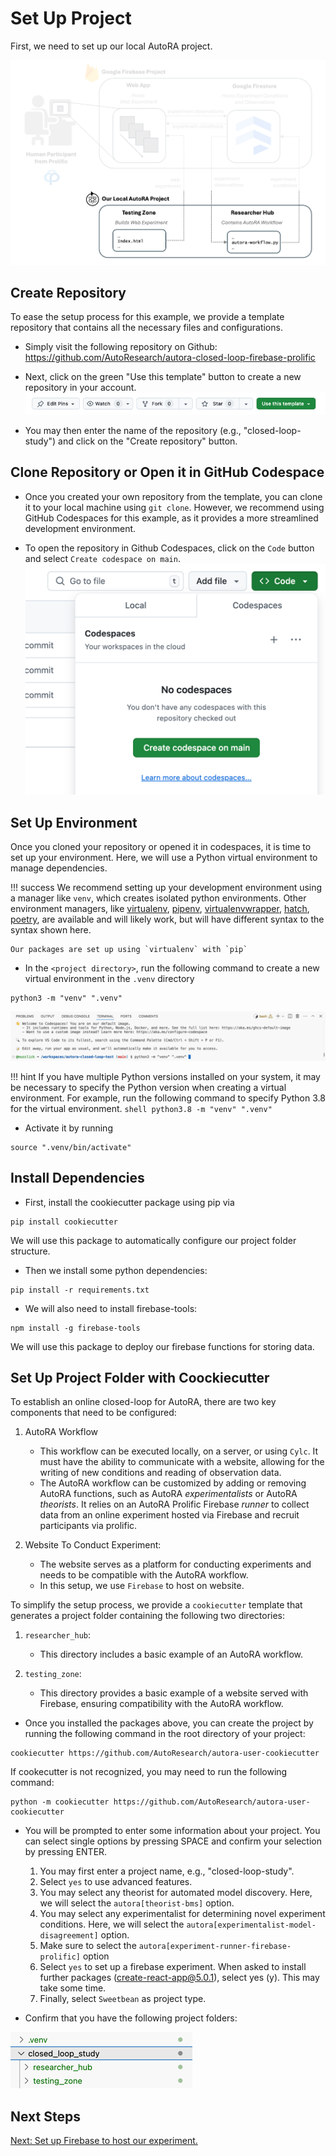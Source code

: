 # Set Up Project

First, we need to set up our local AutoRA project.

![Setup](img/system_project.png)

## Create Repository
To ease the setup process for this example, we provide a template repository that contains all the necessary files and configurations. 

- Simply visit the following repository on Github: https://github.com/AutoResearch/autora-closed-loop-firebase-prolific

- Next, click on the green "Use this template" button to create a new repository in your account.
![use_template.png](img/use_template.png)

- You may then enter the name of the repository (e.g., "closed-loop-study") and click on the "Create repository" button.

## Clone Repository or Open it in GitHub Codespace

- Once you created your own repository from the template, you can clone it to your local machine using ``git clone``. However, we recommend using GitHub Codespaces for this example, as it provides a more streamlined development environment.

- To open the repository in Github Codespaces, click on the ``Code`` button and select ``Create codespace on main``.
![open_codespace.png](img/open_codespace.png)

## Set Up Environment

Once you cloned your repository or opened it in codespaces, it is time to set up your environment. Here, we will use a Python virtual environment to manage dependencies.

!!! success
    We recommend setting up your development environment using a manager like `venv`, which creates isolated python 
    environments. Other environment managers, like 
    [virtualenv](https://virtualenv.pypa.io/en/latest/),
    [pipenv](https://pipenv.pypa.io/en/latest/),
    [virtualenvwrapper](https://virtualenvwrapper.readthedocs.io/en/latest/), 
    [hatch](https://hatch.pypa.io/latest/), 
    [poetry](https://python-poetry.org), 
    are available and will likely work, but will have different syntax to the syntax shown here. 

    Our packages are set up using `virtualenv` with `pip`  

- In the `<project directory>`, run the following command to create a new virtual environment in the `.venv` directory

```shell
python3 -m "venv" ".venv" 
```
![venv.png](img/venv.png)

!!! hint
    If you have multiple Python versions installed on your system, it may be necessary to specify the Python version when creating a virtual environment. For example, run the following command to specify Python 3.8 for the virtual environment. 
    ```shell
    python3.8 -m "venv" ".venv" 
    ```

- Activate it by running
```shell
source ".venv/bin/activate"
```

## Install Dependencies

- First, install the cookiecutter package using pip via

```shell
pip install cookiecutter
```

We will use this package to automatically configure our project folder structure. 

- Then we install some python dependencies:
```shell
pip install -r requirements.txt
```

- We  will also need to install firebase-tools:
```shell
npm install -g firebase-tools
```

We will use this package to deploy our firebase functions for storing data.

## Set Up Project Folder with Coockiecutter

To establish an online closed-loop for AutoRA, there are two key components that need to be configured:

1. AutoRA Workflow
    - This workflow can be executed locally, on a server, or using `Cylc`. It must have the ability to communicate with a website, allowing for the writing of new conditions and reading of observation data.
    - The AutoRA workflow can be customized by adding or removing AutoRA functions, such as AutoRA *experimentalists* or AutoRA *theorists*. It relies on an AutoRA Prolific Firebase *runner* to collect data from an online experiment hosted via Firebase and recruit participants via prolific.

2. Website To Conduct Experiment:
    - The website serves as a platform for conducting experiments and needs to be compatible with the AutoRA workflow.
    - In this setup, we use `Firebase` to host on website.

To simplify the setup process, we provide a `cookiecutter` template that generates a project folder containing the following two directories:

1. ``researcher_hub``:
    - This directory includes a basic example of an AutoRA workflow.

2. ``testing_zone``:
    - This directory provides a basic example of a website served with Firebase, ensuring compatibility with the AutoRA workflow.

- Once you installed the packages above, you can create the project by running the following command in the root directory of your project:

```shell
cookiecutter https://github.com/AutoResearch/autora-user-cookiecutter
```

If cookecutter is not recognized, you may need to run the following command:

```shell
python -m cookiecutter https://github.com/AutoResearch/autora-user-cookiecutter
```

- You will be prompted to enter some information about your project. You can select single options by pressing SPACE and confirm your selection by pressing ENTER.
  1. You may first enter a project name, e.g., "closed-loop-study".
  2. Select ``yes`` to use advanced features.
  3. You may select any theorist for automated model discovery. Here, we will select the ``autora[theorist-bms]`` option.
  4. You may select any experimentalist for determining novel experiment conditions. Here, we will select the ``autora[experimentalist-model-disagreement]`` option.
  5. Make sure to select the ``autora[experiment-runner-firebase-prolific]`` option
  6. Select ``yes`` to set up a firebase experiment. When asked to install further packages (create-react-app@5.0.1), select yes (y). This may take some time.
  7. Finally, select ``Sweetbean`` as project type.

- Confirm that you have the following project folders:

![project_structure.png](img/project_structure.png)

## Next Steps

[Next: Set up Firebase to host our experiment.](3-Set-Up-Firebase.md)


